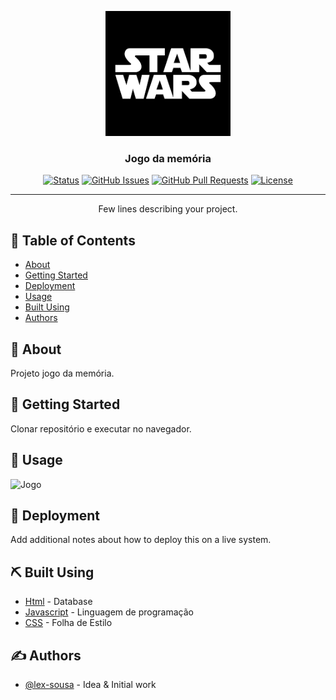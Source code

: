 <p align="center">
  <a href="" rel="noopener">
 <img width=200px height=200px src="https://github.com/alex-dev2015/dio_jogo_da_memoria/blob/master/img/star.png" alt="Project logo"></a>
</p>

<h3 align="center">Jogo da memória</h3>

<div align="center">

[![Status](https://img.shields.io/badge/status-active-success.svg)]()
[![GitHub Issues](https://img.shields.io/github/issues/kylelobo/The-Documentation-Compendium.svg)](https://github.com/kylelobo/The-Documentation-Compendium/issues)
[![GitHub Pull Requests](https://img.shields.io/github/issues-pr/kylelobo/The-Documentation-Compendium.svg)](https://github.com/kylelobo/The-Documentation-Compendium/pulls)
[![License](https://img.shields.io/badge/license-MIT-blue.svg)](/LICENSE)

</div>

---

<p align="center"> Few lines describing your project.
    <br> 
</p>

## 📝 Table of Contents

- [About](#about)
- [Getting Started](#getting_started)
- [Deployment](#deployment)
- [Usage](#usage)
- [Built Using](#built_using)
- [Authors](#authors)


## 🧐 About <a name = "about"></a>

Projeto jogo da memória.

## 🏁 Getting Started <a name = "getting_started"></a>

Clonar repositório e executar no navegador.



## 🎈 Usage <a name="usage"></a>

![Jogo](https://github.com/alex-dev2015/dio_jogo_da_memoria/blob/master/img/Jogo%20da%20Mem%C3%B3ria%20-%20Mozilla%20Firefox%202020-10-06%2016-22-00.gif)

## 🚀 Deployment <a name = "deployment"></a>

Add additional notes about how to deploy this on a live system.

## ⛏️ Built Using <a name = "built_using"></a>

- [Html](https://www.w3schools.com/html/) - Database
- [Javascript](https://developer.mozilla.org/pt-BR/docs/Aprender/JavaScript) - Linguagem de programação
- [CSS](https://www.w3schools.com/css/) - Folha de Estilo

## ✍️ Authors <a name = "authors"></a>

- [@lex-sousa](https://alexsousa.eti.br) - Idea & Initial work


